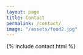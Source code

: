```yaml
---
layout: page
title: Contact
permalink: /contact/
image: "/assets/food2.jpg"
---
```

{% include contact.html %}
